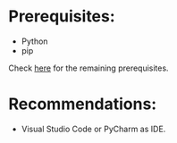# Prerequisites:

-   Python
-   pip

Check [here](https://github.com/aravindvnair99/Natural-Language-Processing-Project/network/dependencies) for the remaining prerequisites.

# Recommendations:

-   Visual Studio Code or PyCharm as IDE.
